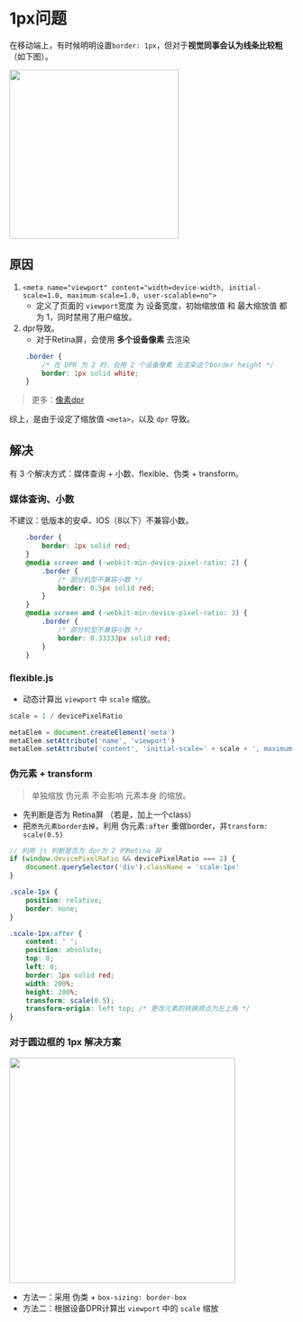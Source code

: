 # 1px问题
在移动端上，有时候明明设置`border: 1px`，但对于**视觉同事会认为线条比较粗** （如下图）。

<img src="https://p6.music.126.net/obj/wo3DlcOGw6DClTvDisK1/5830194970/4778/cbb1/829e/d60110eee1b1caef21725b6dc9927c4e.png" width="300px" />

## 原因
 1. `<meta name="viewport" content="width=device-width, initial-scale=1.0, maximum-scale=1.0, user-scalable=no">`
    - 定义了页面的 `viewport`宽度 为 设备宽度，初始缩放值 和 最大缩放值 都为 1，同时禁用了用户缩放。
 2. dpr导致。
    - 对于Retina屏，会使用 **多个设备像素** 去渲染
```css
    .border {
        /* 在 DPR 为 2 时，会用 2 个设备像素 去渲染这个border height */
        border: 1px solid white;
    }
```
> 更多：[像素dpr](/skill/css/px/#dpr)

综上，是由于设定了缩放值 `<meta>`，以及 `dpr` 导致。

## 解决
有 3 个解决方式：媒体查询 + 小数、flexible、伪类 + transform。

### 媒体查询、小数
不建议：低版本的安卓、IOS（8以下）不兼容小数。
```css
    .border {
        border: 1px solid red;
    }
    @media screen and (-webkit-min-device-pixel-ratio: 2) {
        .border {
            /* 部分机型不兼容小数 */
            border: 0.5px solid red;
        }
    }
    @media screen and (-webkit-min-device-pixel-ratio: 3) {
        .border {
            /* 部分机型不兼容小数 */
            border: 0.33333px solid red;
        }
    }
```

### flexible.js
- 动态计算出 `viewport` 中 `scale` 缩放。
```js
scale = 1 / devicePixelRatio

metaElem = document.createElement('meta')
metaElem.setAttribute('name', 'viewport')
metaElem.setAttribute('content', 'initial-scale=' + scale + ', maximum-scale=' + scale + ', minimum-scale=' + scale + ', user-scalable=no')
```

### 伪元素 + transform
> 单独缩放 伪元素 不会影响 元素本身 的缩放。

- 先判断是否为 Retina屏 （若是，加上一个class）
- 把`原先元素border去掉`，利用 伪元素`:after` 重做border，并`transform: scale(0.5)`
```js
// 利用 js 判断是否为 dpr为 2 的Retina 屏
if (window.devicePixelRatio && devicePixelRatio === 2) {
    document.querySelector('div').className = 'scale-1px'
}
```

```css
.scale-1px {
    position: relative;
    border: none;
}

.scale-1px:after {
    content: ' ';
    position: absolute;
    top: 0;
    left: 0;
    border: 1px solid red;
    width: 200%;
    height: 200%;
    transform: scale(0.5);
    transform-origin: left top; /* 更改元素的转换原点为左上角 */
}
```

### 对于圆边框的 1px 解决方案
<img src="https://p5.music.126.net/obj/wo3DlcOGw6DClTvDisK1/5838737157/7e50/1d9b/1e6b/f154c570ad248662b4a4e0225d35d942.png" width="400px" />

 - 方法一：采用 伪类 + `box-sizing: border-box`
 - 方法二：根据设备DPR计算出 `viewport` 中的 `scale` 缩放
